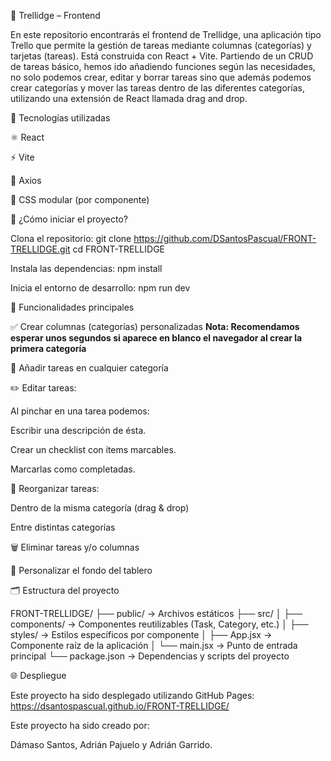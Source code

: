📌 Trellidge – Frontend

En este repositorio encontrarás el frontend de Trellidge, una aplicación tipo Trello que permite la gestión de tareas mediante columnas (categorías) y tarjetas (tareas). Está construida con React + Vite.
Partiendo de un CRUD de tareas básico, hemos ido añadiendo funciones según las necesidades, no solo podemos crear, editar y borrar tareas sino que además podemos crear categorías y mover las tareas dentro de las diferentes categorías, utilizando una extensión de React llamada drag and drop.

🧰 Tecnologías utilizadas

⚛️ React

⚡ Vite

📡 Axios

🎨 CSS modular (por componente)

🚀 ¿Cómo iniciar el proyecto?

Clona el repositorio:
git clone https://github.com/DSantosPascual/FRONT-TRELLIDGE.git
cd FRONT-TRELLIDGE

Instala las dependencias:
npm install

Inicia el entorno de desarrollo:
npm run dev

🎯 Funcionalidades principales

✅ Crear columnas (categorías) personalizadas **Nota: Recomendamos esperar unos segundos si aparece en blanco el navegador al crear la primera categoría**

📝 Añadir tareas en cualquier categoría

✏️ Editar tareas:

Al pinchar en una tarea podemos:

Escribir una descripción de ésta.

Crear un checklist con ítems marcables.

Marcarlas como completadas.

🔀 Reorganizar tareas:

Dentro de la misma categoría (drag & drop)

Entre distintas categorías

🗑️ Eliminar tareas y/o columnas

🎨 Personalizar el fondo del tablero

🗂️ Estructura del proyecto

FRONT-TRELLIDGE/
├── public/ → Archivos estáticos
├── src/
│ ├── components/ → Componentes reutilizables (Task, Category, etc.)
│ ├── styles/ → Estilos específicos por componente
│ ├── App.jsx → Componente raíz de la aplicación
│ └── main.jsx → Punto de entrada principal
└── package.json → Dependencias y scripts del proyecto

🌐 Despliegue

Este proyecto ha sido desplegado utilizando GitHub Pages:
https://dsantospascual.github.io/FRONT-TRELLIDGE/


Este proyecto ha sido creado por:

Dámaso Santos, Adrián Pajuelo y Adrián Garrido.

